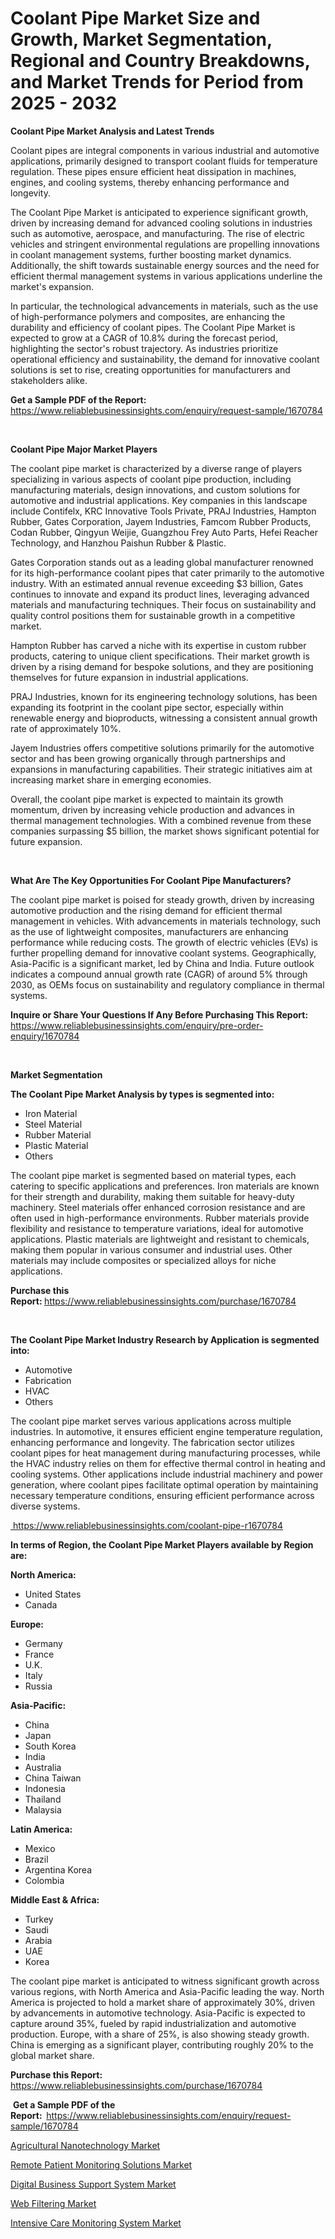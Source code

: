 <p><h1>Coolant Pipe Market Size and Growth, Market Segmentation, Regional and Country Breakdowns, and Market Trends for Period from 2025 -  2032</h1></p><p><strong>Coolant Pipe Market Analysis and Latest Trends</strong></p>
<p><p>Coolant pipes are integral components in various industrial and automotive applications, primarily designed to transport coolant fluids for temperature regulation. These pipes ensure efficient heat dissipation in machines, engines, and cooling systems, thereby enhancing performance and longevity.</p><p>The Coolant Pipe Market is anticipated to experience significant growth, driven by increasing demand for advanced cooling solutions in industries such as automotive, aerospace, and manufacturing. The rise of electric vehicles and stringent environmental regulations are propelling innovations in coolant management systems, further boosting market dynamics. Additionally, the shift towards sustainable energy sources and the need for efficient thermal management systems in various applications underline the market's expansion.</p><p>In particular, the technological advancements in materials, such as the use of high-performance polymers and composites, are enhancing the durability and efficiency of coolant pipes. The Coolant Pipe Market is expected to grow at a CAGR of 10.8% during the forecast period, highlighting the sector's robust trajectory. As industries prioritize operational efficiency and sustainability, the demand for innovative coolant solutions is set to rise, creating opportunities for manufacturers and stakeholders alike.</p></p>
<p><strong>Get a Sample PDF of the Report:&nbsp;</strong> <a href="https://www.reliablebusinessinsights.com/enquiry/request-sample/1670784?utm_campaign=1847&utm_medium=2&utm_source=Github&utm_content=ia&utm_term=06032025&utm_id=coolant-pipe">https://www.reliablebusinessinsights.com/enquiry/request-sample/1670784</a></p>
<p>&nbsp;</p>
<p><strong>Coolant Pipe Major Market Players</strong></p>
<p><p>The coolant pipe market is characterized by a diverse range of players specializing in various aspects of coolant pipe production, including manufacturing materials, design innovations, and custom solutions for automotive and industrial applications. Key companies in this landscape include Contifelx, KRC Innovative Tools Private, PRAJ Industries, Hampton Rubber, Gates Corporation, Jayem Industries, Famcom Rubber Products, Codan Rubber, Qingyun Weijie, Guangzhou Frey Auto Parts, Hefei Reacher Technology, and Hanzhou Paishun Rubber & Plastic.</p><p>Gates Corporation stands out as a leading global manufacturer renowned for its high-performance coolant pipes that cater primarily to the automotive industry. With an estimated annual revenue exceeding $3 billion, Gates continues to innovate and expand its product lines, leveraging advanced materials and manufacturing techniques. Their focus on sustainability and quality control positions them for sustainable growth in a competitive market.</p><p>Hampton Rubber has carved a niche with its expertise in custom rubber products, catering to unique client specifications. Their market growth is driven by a rising demand for bespoke solutions, and they are positioning themselves for future expansion in industrial applications.</p><p>PRAJ Industries, known for its engineering technology solutions, has been expanding its footprint in the coolant pipe sector, especially within renewable energy and bioproducts, witnessing a consistent annual growth rate of approximately 10%.</p><p>Jayem Industries offers competitive solutions primarily for the automotive sector and has been growing organically through partnerships and expansions in manufacturing capabilities. Their strategic initiatives aim at increasing market share in emerging economies.</p><p>Overall, the coolant pipe market is expected to maintain its growth momentum, driven by increasing vehicle production and advances in thermal management technologies. With a combined revenue from these companies surpassing $5 billion, the market shows significant potential for future expansion.</p></p>
<p>&nbsp;</p>
<p><strong>What Are The Key Opportunities For Coolant Pipe Manufacturers?</strong></p>
<p><p>The coolant pipe market is poised for steady growth, driven by increasing automotive production and the rising demand for efficient thermal management in vehicles. With advancements in materials technology, such as the use of lightweight composites, manufacturers are enhancing performance while reducing costs. The growth of electric vehicles (EVs) is further propelling demand for innovative coolant systems. Geographically, Asia-Pacific is a significant market, led by China and India. Future outlook indicates a compound annual growth rate (CAGR) of around 5% through 2030, as OEMs focus on sustainability and regulatory compliance in thermal systems.</p></p>
<p><strong>Inquire or Share Your Questions If Any Before Purchasing This Report:</strong> <a href="https://www.reliablebusinessinsights.com/enquiry/pre-order-enquiry/1670784?utm_campaign=1847&utm_medium=2&utm_source=Github&utm_content=ia&utm_term=06032025&utm_id=coolant-pipe">https://www.reliablebusinessinsights.com/enquiry/pre-order-enquiry/1670784</a></p>
<p>&nbsp;</p>
<p><strong>Market Segmentation</strong></p>
<p><strong>The Coolant Pipe Market Analysis by types is segmented into:</strong></p>
<p><ul><li>Iron Material</li><li>Steel Material</li><li>Rubber Material</li><li>Plastic Material</li><li>Others</li></ul></p>
<p><p>The coolant pipe market is segmented based on material types, each catering to specific applications and preferences. Iron materials are known for their strength and durability, making them suitable for heavy-duty machinery. Steel materials offer enhanced corrosion resistance and are often used in high-performance environments. Rubber materials provide flexibility and resistance to temperature variations, ideal for automotive applications. Plastic materials are lightweight and resistant to chemicals, making them popular in various consumer and industrial uses. Other materials may include composites or specialized alloys for niche applications.</p></p>
<p><strong>Purchase this Report:&nbsp;</strong><a href="https://www.reliablebusinessinsights.com/purchase/1670784?utm_campaign=1847&utm_medium=2&utm_source=Github&utm_content=ia&utm_term=06032025&utm_id=coolant-pipe">https://www.reliablebusinessinsights.com/purchase/1670784</a></p>
<p>&nbsp;</p>
<p><strong>The Coolant Pipe Market Industry Research by Application is segmented into:</strong></p>
<p><ul><li>Automotive</li><li>Fabrication</li><li>HVAC</li><li>Others</li></ul></p>
<p><p>The coolant pipe market serves various applications across multiple industries. In automotive, it ensures efficient engine temperature regulation, enhancing performance and longevity. The fabrication sector utilizes coolant pipes for heat management during manufacturing processes, while the HVAC industry relies on them for effective thermal control in heating and cooling systems. Other applications include industrial machinery and power generation, where coolant pipes facilitate optimal operation by maintaining necessary temperature conditions, ensuring efficient performance across diverse systems.</p></p>
<p><a href="https://www.reliablebusinessinsights.com/coolant-pipe-r1670784?utm_campaign=1847&utm_medium=2&utm_source=Github&utm_content=ia&utm_term=06032025&utm_id=coolant-pipe">&nbsp;https://www.reliablebusinessinsights.com/coolant-pipe-r1670784</a></p>
<p><strong>In terms of Region, the Coolant Pipe Market Players available by Region are:</strong></p>
<p>
    <p> <strong> North America: </strong>
        <ul>
            <li>United States</li>
            <li>Canada</li>
        </ul>
        </p> 
    <p> <strong> Europe: </strong>
        <ul>
            <li>Germany</li>
            <li>France</li>
            <li>U.K.</li>
            <li>Italy</li>
            <li>Russia</li>
        </ul>
        </p> 
    <p> <strong> Asia-Pacific: </strong>
        <ul>
            <li>China</li>
            <li>Japan</li>
            <li>South Korea</li>
            <li>India</li>
            <li>Australia</li>
            <li>China Taiwan</li>
            <li>Indonesia</li>
            <li>Thailand</li>
            <li>Malaysia</li>
        </ul>
        </p> 
    <p> <strong> Latin America: </strong>
        <ul>
            <li>Mexico</li>
            <li>Brazil</li>
            <li>Argentina Korea</li>
            <li>Colombia</li>
        </ul>
        </p> 
    <p> <strong> Middle East & Africa: </strong>
        <ul>
            <li>Turkey</li>
            <li>Saudi</li>
            <li>Arabia</li>
            <li>UAE</li>
            <li>Korea</li>
        </ul>
    </p>
    </p>
<p><p>The coolant pipe market is anticipated to witness significant growth across various regions, with North America and Asia-Pacific leading the way. North America is projected to hold a market share of approximately 30%, driven by advancements in automotive technology. Asia-Pacific is expected to capture around 35%, fueled by rapid industrialization and automotive production. Europe, with a share of 25%, is also showing steady growth. China is emerging as a significant player, contributing roughly 20% to the global market share.</p></p>
<p><strong>Purchase this Report: </strong><a href="https://www.reliablebusinessinsights.com/purchase/1670784?utm_campaign=1847&utm_medium=2&utm_source=Github&utm_content=ia&utm_term=06032025&utm_id=coolant-pipe">https://www.reliablebusinessinsights.com/purchase/1670784</a></p>
<p>&nbsp;<strong>Get a Sample PDF of the Report:&nbsp;&nbsp;</strong><a href="https://www.reliablebusinessinsights.com/enquiry/request-sample/1670784?utm_campaign=1847&utm_medium=2&utm_source=Github&utm_content=ia&utm_term=06032025&utm_id=coolant-pipe">https://www.reliablebusinessinsights.com/enquiry/request-sample/1670784</a></p>
<p><strong></strong></p>
<p><p><a href="https://github.com/mynaoanes/Market-Research-Report-List-1/blob/main/agricultural-nanotechnology-market.md?utm_campaign=1847&utm_medium=2&utm_source=Github&utm_content=ia&utm_term=06032025&utm_id=coolant-pipe">Agricultural Nanotechnology Market</a></p><p><a href="https://github.com/joubehobock75/Market-Research-Report-List-1/blob/main/remote-patient-monitoring-solutions-market.md?utm_campaign=1847&utm_medium=2&utm_source=Github&utm_content=ia&utm_term=06032025&utm_id=coolant-pipe">Remote Patient Monitoring Solutions Market</a></p><p><a href="https://github.com/ozolsgasko02/Market-Research-Report-List-1/blob/main/digital-business-support-system-market.md?utm_campaign=1847&utm_medium=2&utm_source=Github&utm_content=ia&utm_term=06032025&utm_id=coolant-pipe">Digital Business Support System Market</a></p><p><a href="https://github.com/puhakhommabh/Market-Research-Report-List-1/blob/main/web-filtering-market.md?utm_campaign=1847&utm_medium=2&utm_source=Github&utm_content=ia&utm_term=06032025&utm_id=coolant-pipe">Web Filtering Market</a></p><p><a href="https://github.com/supashcriana/Market-Research-Report-List-1/blob/main/intensive-care-monitoring-system-market.md?utm_campaign=1847&utm_medium=2&utm_source=Github&utm_content=ia&utm_term=06032025&utm_id=coolant-pipe">Intensive Care Monitoring System Market</a></p></p>